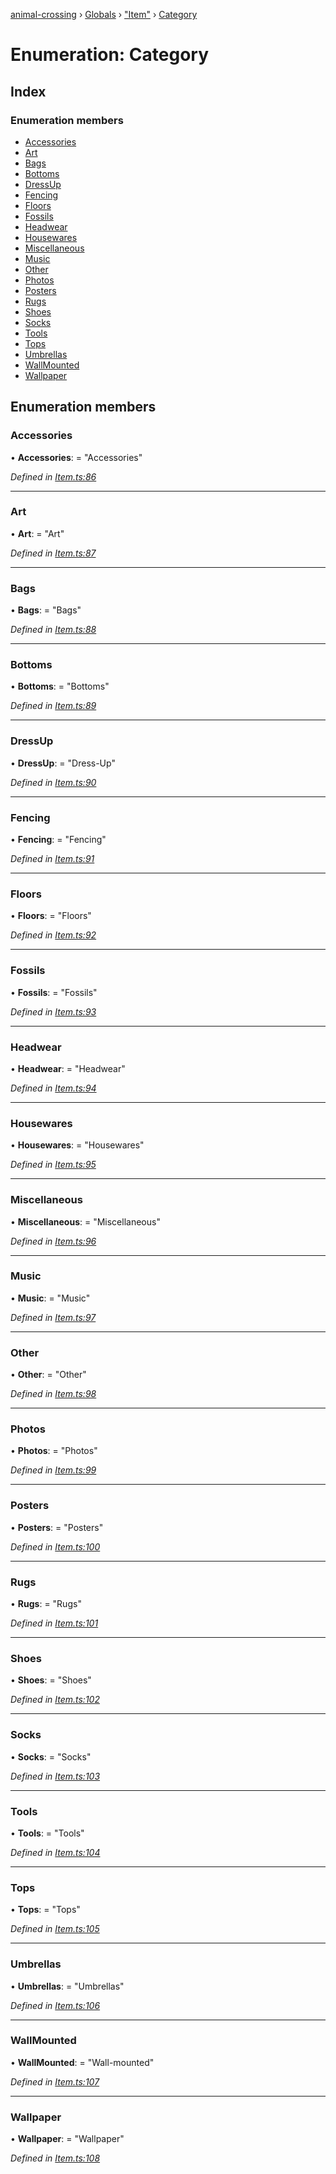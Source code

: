 [animal-crossing](../README.md) › [Globals](../globals.md) › ["Item"](../modules/_item_.md) › [Category](_item_.category.md)

# Enumeration: Category

## Index

### Enumeration members

* [Accessories](_item_.category.md#accessories)
* [Art](_item_.category.md#art)
* [Bags](_item_.category.md#bags)
* [Bottoms](_item_.category.md#bottoms)
* [DressUp](_item_.category.md#dressup)
* [Fencing](_item_.category.md#fencing)
* [Floors](_item_.category.md#floors)
* [Fossils](_item_.category.md#fossils)
* [Headwear](_item_.category.md#headwear)
* [Housewares](_item_.category.md#housewares)
* [Miscellaneous](_item_.category.md#miscellaneous)
* [Music](_item_.category.md#music)
* [Other](_item_.category.md#other)
* [Photos](_item_.category.md#photos)
* [Posters](_item_.category.md#posters)
* [Rugs](_item_.category.md#rugs)
* [Shoes](_item_.category.md#shoes)
* [Socks](_item_.category.md#socks)
* [Tools](_item_.category.md#tools)
* [Tops](_item_.category.md#tops)
* [Umbrellas](_item_.category.md#umbrellas)
* [WallMounted](_item_.category.md#wallmounted)
* [Wallpaper](_item_.category.md#wallpaper)

## Enumeration members

###  Accessories

• **Accessories**: = "Accessories"

*Defined in [Item.ts:86](https://github.com/Norviah/animal-crossing/blob/1f4a387/module/types/Item.ts#L86)*

___

###  Art

• **Art**: = "Art"

*Defined in [Item.ts:87](https://github.com/Norviah/animal-crossing/blob/1f4a387/module/types/Item.ts#L87)*

___

###  Bags

• **Bags**: = "Bags"

*Defined in [Item.ts:88](https://github.com/Norviah/animal-crossing/blob/1f4a387/module/types/Item.ts#L88)*

___

###  Bottoms

• **Bottoms**: = "Bottoms"

*Defined in [Item.ts:89](https://github.com/Norviah/animal-crossing/blob/1f4a387/module/types/Item.ts#L89)*

___

###  DressUp

• **DressUp**: = "Dress-Up"

*Defined in [Item.ts:90](https://github.com/Norviah/animal-crossing/blob/1f4a387/module/types/Item.ts#L90)*

___

###  Fencing

• **Fencing**: = "Fencing"

*Defined in [Item.ts:91](https://github.com/Norviah/animal-crossing/blob/1f4a387/module/types/Item.ts#L91)*

___

###  Floors

• **Floors**: = "Floors"

*Defined in [Item.ts:92](https://github.com/Norviah/animal-crossing/blob/1f4a387/module/types/Item.ts#L92)*

___

###  Fossils

• **Fossils**: = "Fossils"

*Defined in [Item.ts:93](https://github.com/Norviah/animal-crossing/blob/1f4a387/module/types/Item.ts#L93)*

___

###  Headwear

• **Headwear**: = "Headwear"

*Defined in [Item.ts:94](https://github.com/Norviah/animal-crossing/blob/1f4a387/module/types/Item.ts#L94)*

___

###  Housewares

• **Housewares**: = "Housewares"

*Defined in [Item.ts:95](https://github.com/Norviah/animal-crossing/blob/1f4a387/module/types/Item.ts#L95)*

___

###  Miscellaneous

• **Miscellaneous**: = "Miscellaneous"

*Defined in [Item.ts:96](https://github.com/Norviah/animal-crossing/blob/1f4a387/module/types/Item.ts#L96)*

___

###  Music

• **Music**: = "Music"

*Defined in [Item.ts:97](https://github.com/Norviah/animal-crossing/blob/1f4a387/module/types/Item.ts#L97)*

___

###  Other

• **Other**: = "Other"

*Defined in [Item.ts:98](https://github.com/Norviah/animal-crossing/blob/1f4a387/module/types/Item.ts#L98)*

___

###  Photos

• **Photos**: = "Photos"

*Defined in [Item.ts:99](https://github.com/Norviah/animal-crossing/blob/1f4a387/module/types/Item.ts#L99)*

___

###  Posters

• **Posters**: = "Posters"

*Defined in [Item.ts:100](https://github.com/Norviah/animal-crossing/blob/1f4a387/module/types/Item.ts#L100)*

___

###  Rugs

• **Rugs**: = "Rugs"

*Defined in [Item.ts:101](https://github.com/Norviah/animal-crossing/blob/1f4a387/module/types/Item.ts#L101)*

___

###  Shoes

• **Shoes**: = "Shoes"

*Defined in [Item.ts:102](https://github.com/Norviah/animal-crossing/blob/1f4a387/module/types/Item.ts#L102)*

___

###  Socks

• **Socks**: = "Socks"

*Defined in [Item.ts:103](https://github.com/Norviah/animal-crossing/blob/1f4a387/module/types/Item.ts#L103)*

___

###  Tools

• **Tools**: = "Tools"

*Defined in [Item.ts:104](https://github.com/Norviah/animal-crossing/blob/1f4a387/module/types/Item.ts#L104)*

___

###  Tops

• **Tops**: = "Tops"

*Defined in [Item.ts:105](https://github.com/Norviah/animal-crossing/blob/1f4a387/module/types/Item.ts#L105)*

___

###  Umbrellas

• **Umbrellas**: = "Umbrellas"

*Defined in [Item.ts:106](https://github.com/Norviah/animal-crossing/blob/1f4a387/module/types/Item.ts#L106)*

___

###  WallMounted

• **WallMounted**: = "Wall-mounted"

*Defined in [Item.ts:107](https://github.com/Norviah/animal-crossing/blob/1f4a387/module/types/Item.ts#L107)*

___

###  Wallpaper

• **Wallpaper**: = "Wallpaper"

*Defined in [Item.ts:108](https://github.com/Norviah/animal-crossing/blob/1f4a387/module/types/Item.ts#L108)*

